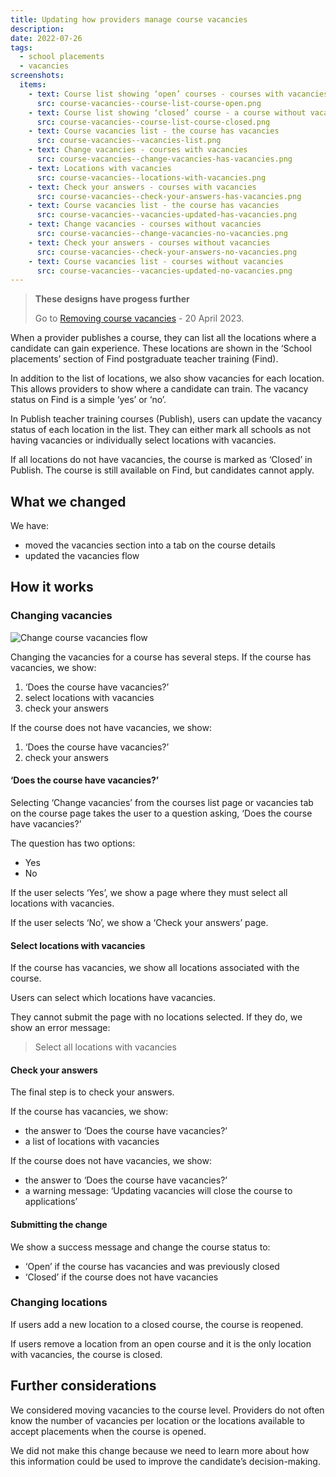 ```yaml
---
title: Updating how providers manage course vacancies
description:
date: 2022-07-26
tags:
  - school placements
  - vacancies
screenshots:
  items:
    - text: Course list showing ‘open’ courses - courses with vacancies
      src: course-vacancies--course-list-course-open.png
    - text: Course list showing ‘closed’ course - a course without vacancies
      src: course-vacancies--course-list-course-closed.png
    - text: Course vacancies list - the course has vacancies
      src: course-vacancies--vacancies-list.png
    - text: Change vacancies - courses with vacancies
      src: course-vacancies--change-vacancies-has-vacancies.png
    - text: Locations with vacancies
      src: course-vacancies--locations-with-vacancies.png
    - text: Check your answers - courses with vacancies
      src: course-vacancies--check-your-answers-has-vacancies.png
    - text: Course vacancies list - the course has vacancies
      src: course-vacancies--vacancies-updated-has-vacancies.png
    - text: Change vacancies - courses without vacancies
      src: course-vacancies--change-vacancies-no-vacancies.png
    - text: Check your answers - courses without vacancies
      src: course-vacancies--check-your-answers-no-vacancies.png
    - text: Course vacancies list - courses without vacancies
      src: course-vacancies--vacancies-updated-no-vacancies.png
---
```


> **These designs have progess further**
>
> Go to [Removing course vacancies](/publish-teacher-training-courses/removing-course-vacancies/) - 20 April 2023.

When a provider publishes a course, they can list all the locations where a candidate can gain experience. These locations are shown in the ‘School placements’ section of Find postgraduate teacher training (Find).

In addition to the list of locations, we also show vacancies for each location. This allows providers to show where a candidate can train. The vacancy status on Find is a simple ‘yes’ or ‘no’.

In Publish teacher training courses (Publish), users can update the vacancy status of each location in the list. They can either mark all schools as not having vacancies or individually select locations with vacancies.

If all locations do not have vacancies, the course is marked as ‘Closed’ in Publish. The course is still available on Find, but candidates cannot apply.

## What we changed

We have:

- moved the vacancies section into a tab on the course details
- updated the vacancies flow

## How it works

### Changing vacancies

![Change course vacancies flow](course-vacancies--flow.png "Change course vacancies flow")

Changing the vacancies for a course has several steps. If the course has vacancies, we show:

1. ‘Does the course have vacancies?’
2. select locations with vacancies
3. check your answers

If the course does not have vacancies, we show:

1. ‘Does the course have vacancies?’
2. check your answers

#### ‘Does the course have vacancies?’

Selecting ‘Change vacancies’ from the courses list page or vacancies tab on the course page takes the user to a question asking, ‘Does the course have vacancies?’

The question has two options:

- Yes
- No

If the user selects ‘Yes’, we show a page where they must select all locations with vacancies.

If the user selects ‘No’, we show a ‘Check your answers’ page.

#### Select locations with vacancies

If the course has vacancies, we show all locations associated with the course.

Users can select which locations have vacancies.

They cannot submit the page with no locations selected. If they do, we show an error message:

> Select all locations with vacancies

#### Check your answers

The final step is to check your answers.

If the course has vacancies, we show:

- the answer to ‘Does the course have vacancies?’
- a list of locations with vacancies

If the course does not have vacancies, we show:

- the answer to ‘Does the course have vacancies?’
- a warning message: ‘Updating vacancies will close the course to applications’

#### Submitting the change

We show a success message and change the course status to:

- ‘Open’ if the course has vacancies and was previously closed
- ‘Closed’ if the course does not have vacancies

### Changing locations

If users add a new location to a closed course, the course is reopened.

If users remove a location from an open course and it is the only location with vacancies, the course is closed.

## Further considerations

We considered moving vacancies to the course level. Providers do not often know the number of vacancies per location or the locations available to accept placements when the course is opened.

We did not make this change because we need to learn more about how this information could be used to improve the candidate’s decision-making.
